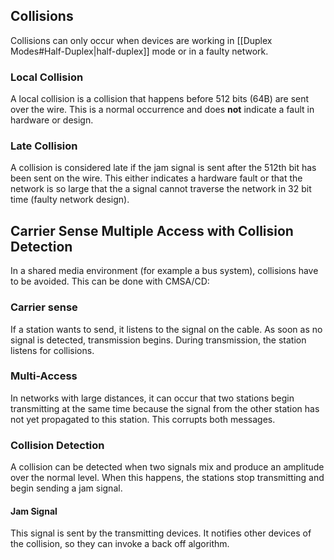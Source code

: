 ## Collisions
Collisions can only occur when devices are working in [[Duplex Modes#Half-Duplex|half-duplex]] mode or in a faulty network.
### Local Collision
A local collision is a collision that happens before 512 bits (64B) are sent over the wire. This is a normal occurrence and does **not** indicate a fault in hardware or design.
### Late Collision
A collision is considered late if the jam signal is sent after the 512th bit has been sent on the wire. This either indicates a hardware fault or that the network is so large that the a signal cannot traverse the network in 32 bit time (faulty network design).
## Carrier Sense Multiple Access with Collision Detection

In a shared media environment (for example a bus system), collisions have to be avoided. This can be done with CMSA/CD:
### Carrier sense
If a station wants to send, it listens to the signal on the cable. As soon as no signal is detected, transmission begins.
During transmission, the station listens for collisions.
### Multi-Access
In networks with large distances, it can occur that two stations begin transmitting at the same time because the signal from the other station has not yet propagated to this station. This corrupts both messages. 
### Collision Detection
A collision can be detected when two signals mix and produce an amplitude over the normal level. When this happens, the stations stop transmitting and begin sending a jam signal.
#### Jam Signal
This signal is sent by the transmitting devices. It notifies other devices of the collision, so they can invoke a back off algorithm.